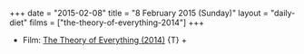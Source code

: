 +++
date = "2015-02-08"
title = "8 February 2015 (Sunday)"
layout = "daily-diet"
films = ["the-theory-of-everything-2014"]
+++

<ul>
<li class="entry films">Film: <a href="/films/the-theory-of-everything-2014">The Theory of Everything (2014)</a> {T} +</li>
</ul>